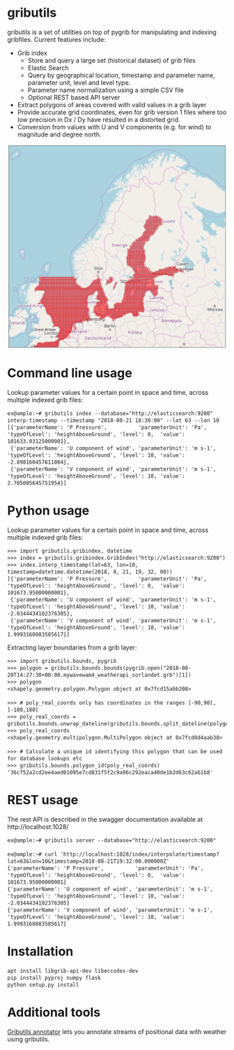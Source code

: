 # gributils
gributils is a set of utilities on top of pygrib for manipulating and
indexing gribfiles. Current features include:

* Grib index
  * Store and query a large set (historical dataset) of grib files
  * Elastic Search
  * Query by geographical location, timestamp and parameter name,
    parameter unit, level and level type.
  * Parameter name normalization using a simple CSV file
  * Optional REST based API server
* Extract polygons of areas covered with valid values in a grib layer
* Provide accurate grid coordinates, even for grib version 1 files
  where too low precision in Dx / Dy have resulted in a distorted grid.
* Conversion from values with U and V components (e.g. for wind) to
  magnitude and degree north.

<img align="center" width="600" src="https://raw.githubusercontent.com/innovationgarage/gributils/master/docs/gribfile.png">

# Command line usage

Lookup parameter values for a certain point in space and time, across
multiple indexed grib files:

    ex@ample:~# gributils index --database="http://elasticsearch:9200" interp-timestamp --timestamp "2018-08-21 18:30:00" --lat 63 --lon 10
    [{'parameterName': 'P Pressure',          'parameterUnit': 'Pa',    'typeOfLevel': 'heightAboveGround', 'level': 0,  'value': 101633.03125000001},
     {'parameterName': 'U component of wind', 'parameterUnit': 'm s-1', 'typeOfLevel': 'heightAboveGround', 'level': 10, 'value': -2.898160457611084},
     {'parameterName': 'V component of wind', 'parameterUnit': 'm s-1', 'typeOfLevel': 'heightAboveGround', 'level': 10, 'value': 2.705005645751954}]

# Python usage

Lookup parameter values for a certain point in space and time, across
multiple indexed grib files:

    >>> import gributils.gribindex, datetime
    >>> index = gributils.gribindex.GribIndex("http://elasticsearch:9200")
    >>> index.interp_timestamp(lat=63, lon=10, timestamp=datetime.datetime(2018, 8, 21, 19, 32, 00))
    [{'parameterName': 'P Pressure',          'parameterUnit': 'Pa',    'typeOfLevel': 'heightAboveGround', 'level': 0,  'value': 101673.95000000001},
     {'parameterName': 'U component of wind', 'parameterUnit': 'm s-1', 'typeOfLevel': 'heightAboveGround', 'level': 10, 'value': -2.0344434102376305},
     {'parameterName': 'V component of wind', 'parameterUnit': 'm s-1', 'typeOfLevel': 'heightAboveGround', 'level': 10, 'value': 1.9993160883585617}]


Extracting layer boundaries from a grib layer:

    >>> import gributils.bounds, pygrib
    >>> polygon = gributils.bounds.bounds(pygrib.open("2018-08-20T14:27:30+00:00.mywavewam4_weatherapi_sorlandet.grb")[1])
    >>> polygon
    <shapely.geometry.polygon.Polygon object at 0x7fcd15abb208>

    >>> # poly_real_coords only has coordinates in the ranges ]-90,90[, ]-180,180[
    >>> poly_real_coords = gributils.bounds.unwrap_dateline(gributils.bounds.split_dateline(polygon))
    >>> poly_real_coords
    <shapely.geometry.multipolygon.MultiPolygon object at 0x7fcd0d4aab38>

    >>> # Calculate a unique id identifying this polygon that can be used for database lookups etc
    >>> gributils.bounds.polygon_id(poly_real_coords)
    '36cf52a2cd2ee4aed01095e7cd831f5f2c9a96c292eaca40de1b2d63c62ab1b8'

# REST usage

The rest API is described in the swagger documentation available at http://localhost:1028/

    ex@ample:~# gributils server --database="http://elasticsearch:9200"

    ex@ample:~# curl 'http://localhost:1028/index/interpolate/timestamp?lat=63&lon=10&timestamp=2018-08-21T19:32:00.000000Z'
    {'parameterName': 'P Pressure',          'parameterUnit': 'Pa',    'typeOfLevel': 'heightAboveGround', 'level': 0,  'value': 101673.95000000001}
    {'parameterName': 'U component of wind', 'parameterUnit': 'm s-1', 'typeOfLevel': 'heightAboveGround', 'level': 10, 'value': -2.0344434102376305}
    {'parameterName': 'V component of wind', 'parameterUnit': 'm s-1', 'typeOfLevel': 'heightAboveGround', 'level': 10, 'value': 1.9993160883585617}

# Installation

    apt install libgrib-api-dev libeccodes-dev
    pip install pyproj numpy flask
    python setup.py install

# Additional tools

[Gributils annotator](https://github.com/innovationgarage/gributils-annotator) lets you annotate streams of positional data with weather using gributils.
